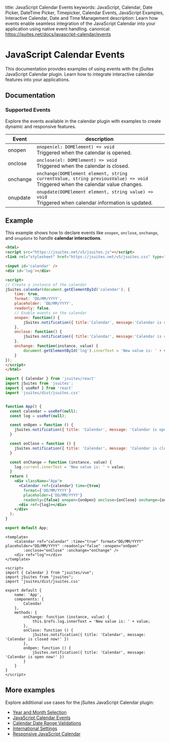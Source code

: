 title: JavaScript Calendar Events
keywords: JavaScript, Calendar, Date Picker, DateTime Picker, Timepicker, Calendar Events, JavaScript Examples, Interactive Calendar, Date and Time Management
description: Learn how events enable seamless integration of the JavaScript Calendar into your application using native event handling.
canonical: https://jsuites.net/docs/javascript-calendar/events

# JavaScript Calendar Events

This documentation provides examples of using events with the jSuites JavaScript Calendar plugin. Learn how to integrate interactive calendar features into your applications.

## Documentation

### Supported Events

Explore the events available in the calendar plugin with examples to create dynamic and responsive features.

| Event    | description                                                                                                                            |
|----------|----------------------------------------------------------------------------------------------------------------------------------------|
| onopen   | `onopen(el: DOMElement) => void`<br>Triggered when the calendar is opened.                                                             |
| onclose  | `onclose(el: DOMElement) => void`<br>Triggered when the calendar is closed.                                                            |
| onchange | `onchange(DOMElement element, string currentValue, string previousValue) => void`<br>Triggered when the calendar value changes.        |
| onupdate | `onupdate(DOMElement element, string value) => void`<br>Triggered when calendar information is updated.                                |


## Example

This example shows how to declare events like `onopen`, `onclose`, `onchange`, and `onupdate` to handle **calendar interactions**.

```html
<html>
<script src="https://jsuites.net/v5/jsuites.js"></script>
<link rel="stylesheet" href="https://jsuites.net/v5/jsuites.css" type="text/css" />

<input id='calendar' />
<div id='log'></div>

<script>
// Create a instance of the calendar
jSuites.calendar(document.getElementById('calendar'), {
    time: true,
    format: 'DD/MM/YYYY',
    placeholder: 'DD/MM/YYYY',
    readonly: false,
    // Enable events on the calendar
    onopen: function() {
        jSuites.notification({ title:'Calendar', message:'Calendar is open now!' });
    },
    onclose: function() {
        jSuites.notification({ title:'Calendar', message:'Calendar is closed now!' });
    },
    onchange: function(instance, value) {
        document.getElementById('log').innerText = 'New value is: ' + value;
    }
});
</script>
</html>
```
```jsx
import { Calendar } from 'jsuites/react'
import jSuites from 'jsuites';
import { useRef } from 'react'
import 'jsuites/dist/jsuites.css'


function App() {
  const calendar = useRef(null);
  const log = useRef(null);

  const onOpen = function () {
    jSuites.notification({ title: 'Calendar', message: 'Calendar is open now!' })
  }

  const onClose = function () {
    jSuites.notification({ title: 'Calendar', message: 'Calendar is closed now!' })
  }

  const onChange = function (instance, value) {
    log.current.innerText = 'New value is: ' + value;
  }
  return (
    <div className="App">
      <Calendar ref={calendar} time={true}
        format={'DD/MM/YYYY'}
        placeholder={'DD/MM/YYYY'}
        readonly={false} onopen={onOpen} onclose={onClose} onchange={onChange} />
      <div ref={log}></div>
    </div>
  );
}

export default App;
```
```vue
<template>
    <Calendar ref="calendar" :time="true" format="DD/MM/YYYY" placeholder="DD/MM/YYYY" :readonly="false" :onopen="onOpen"
        :onclose="onClose" :onchange="onChange" />
    <div ref="log"></div>
</template>

<script>
import { Calendar } from "jsuites/vue";
import jSuites from "jsuites";
import 'jsuites/dist/jsuites.css'

export default {
    name: 'App',
    components: {
        Calendar
    },
    methods: {
        onChange: function (instance, value) {
            this.$refs.log.innerText = 'New value is: ' + value;
        },
        onClose: function () {
            jSuites.notification({ title: 'Calendar', message: 'Calendar is closed now!' })
        },
        onOpen: function () {
            jSuites.notification({ title: 'Calendar', message: 'Calendar is open now!' })
        }
    }
}
</script>
```

## More examples

Explore additional use cases for the jSuites JavaScript Calendar plugin:

* [Year and Month Selection](/docs/javascript-calendar/year-month)
* [JavaScript Calendar Events](/docs/javascript-calendar/events)
* [Calendar Date Range Validations](/docs/javascript-calendar/valid-range)
* [International Settings](/docs/javascript-calendar/international)
* [Responsive JavaScript Calendar](/docs/javascript-calendar/mobile)
